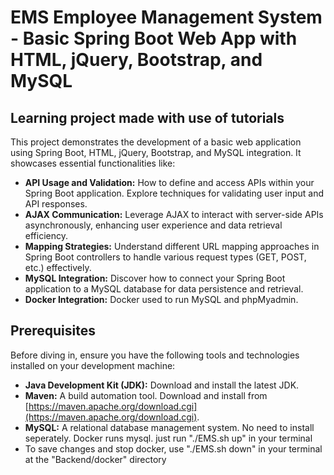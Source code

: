 # EMS Employee Management System - Basic Spring Boot Web App with HTML, jQuery, Bootstrap, and MySQL 
## Learning project made with use of tutorials

This project demonstrates the development of a basic web application using Spring Boot, HTML, jQuery, Bootstrap, and MySQL integration. It showcases essential functionalities like:

* **API Usage and Validation:** How to define and access APIs within your Spring Boot application. Explore techniques for validating user input and API responses.
* **AJAX Communication:** Leverage AJAX to interact with server-side APIs asynchronously, enhancing user experience and data retrieval efficiency.
* **Mapping Strategies:** Understand different URL mapping approaches in Spring Boot controllers to handle various request types (GET, POST, etc.) effectively.
* **MySQL Integration:** Discover how to connect your Spring Boot application to a MySQL database for data persistence and retrieval.
* **Docker Integration:** Docker used to run MySQL and phpMyadmin.

## Prerequisites

Before diving in, ensure you have the following tools and technologies installed on your development machine:

* **Java Development Kit (JDK):** Download and install the latest JDK.
* **Maven:** A build automation tool. Download and install from [https://maven.apache.org/download.cgi](https://maven.apache.org/download.cgi).
* **MySQL:** A relational database management system. No need to install seperately. Docker runs mysql. just run "./EMS.sh up" in your terminal 
* To save changes and stop docker, use "./EMS.sh down" in your terminal at the "Backend/docker" directory
